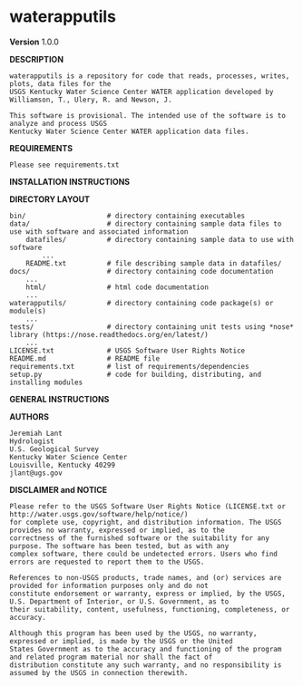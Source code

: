 waterapputils
=============

**Version**
1.0.0


**DESCRIPTION**	

	waterapputils is a repository for code that reads, processes, writes, plots, data files for the
	USGS Kentucky Water Science Center WATER application developed by Williamson, T., Ulery, R. and Newson, J. 

	This software is provisional. The intended use of the software is to analyze and process USGS 
	Kentucky Water Science Center WATER application data files.
			
**REQUIREMENTS**

	Please see requirements.txt

**INSTALLATION INSTRUCTIONS**
	
**DIRECTORY LAYOUT**

	bin/					# directory containing executables
	data/					# directory containing sample data files to use with software and associated information
		datafiles/			# directory containing sample data to use with software
			...
		README.txt			# file describing sample data in datafiles/
	docs/					# directory containing code documentation
		...
		html/				# html code documentation
		...
	waterapputils/			# directory containing code package(s) or module(s)
		...
	tests/					# directory containing unit tests using *nose* library (https://nose.readthedocs.org/en/latest/)
		...
	LICENSE.txt				# USGS Software User Rights Notice
	README.md				# README file
	requirements.txt		# list of requirements/dependencies 
	setup.py				# code for building, distributing, and installing modules
	
**GENERAL INSTRUCTIONS**
	
**AUTHORS**

	Jeremiah Lant
	Hydrologist 
	U.S. Geological Survey
	Kentucky Water Science Center
	Louisville, Kentucky 40299
	jlant@ugs.gov
	
**DISCLAIMER and NOTICE**

	Please refer to the USGS Software User Rights Notice (LICENSE.txt or http://water.usgs.gov/software/help/notice/)
	for complete use, copyright, and distribution information. The USGS provides no warranty, expressed or implied, as to the
	correctness of the furnished software or the suitability for any purpose. The software has been tested, but as with any
	complex software, there could be undetected errors. Users who find errors are requested to report them to the USGS.

	References to non-USGS products, trade names, and (or) services are provided for information purposes only and do not
	constitute endorsement or warranty, express or implied, by the USGS, U.S. Department of Interior, or U.S. Government, as to
	their suitability, content, usefulness, functioning, completeness, or accuracy.

	Although this program has been used by the USGS, no warranty, expressed or implied, is made by the USGS or the United
	States Government as to the accuracy and functioning of the program and related program material nor shall the fact of
	distribution constitute any such warranty, and no responsibility is assumed by the USGS in connection therewith.

